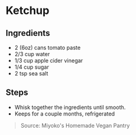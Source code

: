 # Ketchup


## Ingredients

 - 2 (6oz) cans tomato paste
 - 2/3 cup water
 - 1/3 cup apple cider vinegar
 - 1/4 cup sugar
 - 2 tsp sea salt

## Steps

 - Whisk together the ingredients until smooth.
 - Keeps for a couple months, refrigerated

> Source: Miyoko's Homemade Vegan Pantry
